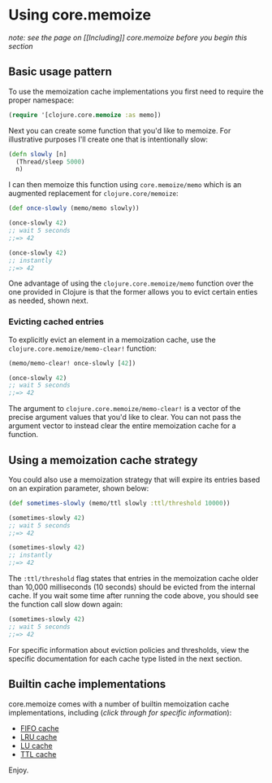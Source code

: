 # Using core.memoize

*note: see the page on [[Including]] core.memoize before you begin this section*

## Basic usage pattern

To use the memoization cache implementations you first need to require the proper namespace:

```clojure
(require '[clojure.core.memoize :as memo])
```

Next you can create some function that you'd like to memoize.  For illustrative purposes I'll create one that is intentionally slow:

```clojure
(defn slowly [n]
  (Thread/sleep 5000)
  n)
```

I can then memoize this function using `core.memoize/memo` which is an augmented replacement for `clojure.core/memoize`:

```clojure
(def once-slowly (memo/memo slowly))

(once-slowly 42)
;; wait 5 seconds
;;=> 42

(once-slowly 42)
;; instantly
;;=> 42
```

One advantage of using the `clojure.core.memoize/memo` function over the one provided in Clojure is that the former allows you to evict certain enties as needed, shown next.

### Evicting cached entries

To explicitly evict an element in a memoization cache, use the `clojure.core.memoize/memo-clear!` function:

```clojure
(memo/memo-clear! once-slowly [42])

(once-slowly 42)
;; wait 5 seconds
;;=> 42
```

The argument to `clojure.core.memoize/memo-clear!` is a vector of the precise argument values that you'd like to clear.  You can not pass the argument vector to instead clear the entire memoization cache for a function.

## Using a memoization cache strategy

You could also use a memoization strategy that will expire its entries based on an expiration parameter, shown below:

```clojure
(def sometimes-slowly (memo/ttl slowly :ttl/threshold 10000))

(sometimes-slowly 42)
;; wait 5 seconds
;;=> 42

(sometimes-slowly 42)
;; instantly
;;=> 42
```

The `:ttl/threshold` flag states that entries in the memoization cache older than 10,000 milliseconds (10 seconds) should be evicted from the internal cache.  If you wait some time after running the code above, you should see the function call slow down again:

```clojure
(sometimes-slowly 42)
;; wait 5 seconds
;;=> 42
```

For specific information about eviction policies and thresholds, view the specific documentation for each cache type listed in the next section.

## Builtin cache implementations

core.memoize comes with a number of builtin memoization cache implementations, including (*click through for specific information*):

* [FIFO cache](./FIFO)
* [LRU cache](./LRU)
* [LU cache](./LU)
* [TTL cache](./TTL)

Enjoy.

